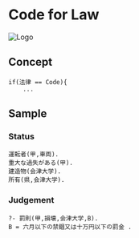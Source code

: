 
# Code for Law
![Logo](https://s3-ap-northeast-1.amazonaws.com/mizukisonoko/MLlogo.png)  
  
## Concept
```
if(法律 == Code){ 
    ...
```

## Sample
  
### Status
```
運転者(甲,車両).
重大な過失がある(甲).
建造物(会津大学).
所有(県,会津大学).
```

### Judgement
```
?- 罰則(甲,損壊,会津大学,B).
B = 六月以下の禁錮又は十万円以下の罰金 .
```

